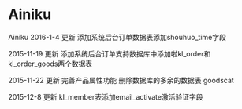 # Ainiku
Ainiku
2016-1-4   更新
添加系统后台订单数据表添加shouhuo_time字段

2015-11-19   更新
添加系统后台订单支持数据库中添加啦kl_order和kl_order_goods两个数据表

2015-11-22  更新
完善产品属性功能 删除数据库的多余的数据表 goodscat

2015-12-8   更新
kl_member表添加email_activate激活验证字段
